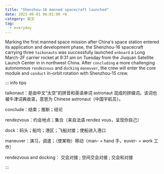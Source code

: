 ```yaml
---
title: "Shenzhou-16 manned spacecraft launched"
date: 2023-06-01 06:01:00 +8
category: 英文
tag:
  - everyday
---
```


Marking the first manned space mission after China's space station entered its application and development phase, the Shenzhou-16 spacecraft carrying three `taikonauts` was successfully launched `onboard` a Long March-2F carrier rocket at 9:31 am on Tuesday from the Jiuquan Satellite Launch Center in in northwest China. After `concluding` a more challenging autonomous `rendezvous` and `docking` `maneuver`, the crew will enter the core module and `conduct` in-orbit rotation with Shenzhou-15 crew.

::: info tips

taikonaut：是由中文“太空”的拼音和英语单词 astronaut 混成的拼缀词。该词也被牛津词典收录，意思为 Chinese astronaut（中国宇航员）。

conclude：结束；推断；结论

rendezvous：约会地点；集合（来自法语 rendez vous，呈现你自己）

dock：码头；船坞；港区；飞船对接；使船进入港口

maneuver：演习，调遣；（使某物）移动（man- = hand 手，euver- = work 工作）

rendezvous and docking： 交会对接 ; 空间交会对接 ; 交会和对接

:::
